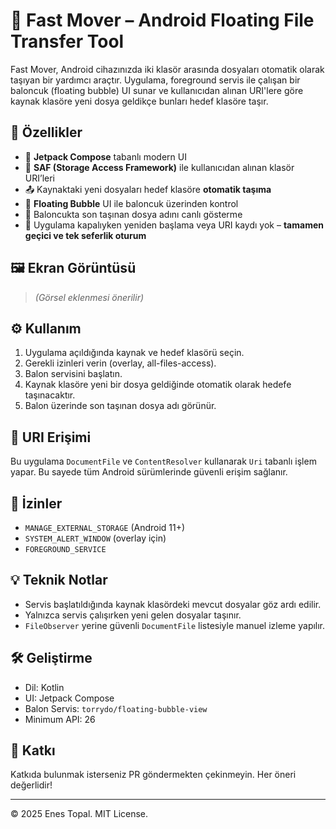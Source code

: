 # 📂 Fast Mover – Android Floating File Transfer Tool

Fast Mover, Android cihazınızda iki klasör arasında dosyaları otomatik olarak taşıyan bir yardımcı araçtır. Uygulama, foreground servis ile çalışan bir baloncuk (floating bubble) UI sunar ve kullanıcıdan alınan URI'lere göre kaynak klasöre yeni dosya geldikçe bunları hedef klasöre taşır.

## 🚀 Özellikler

- 📌 **Jetpack Compose** tabanlı modern UI
- 📂 **SAF (Storage Access Framework)** ile kullanıcıdan alınan klasör URI’leri
- 📤 Kaynaktaki yeni dosyaları hedef klasöre **otomatik taşıma**
- 🫧 **Floating Bubble** UI ile baloncuk üzerinden kontrol
- 🔔 Baloncukta son taşınan dosya adını canlı gösterme
- 🛑 Uygulama kapalıyken yeniden başlama veya URI kaydı yok – **tamamen geçici ve tek seferlik oturum**

## 🖼️ Ekran Görüntüsü

> *(Görsel eklenmesi önerilir)*

## ⚙️ Kullanım

1. Uygulama açıldığında kaynak ve hedef klasörü seçin.
2. Gerekli izinleri verin (overlay, all-files-access).
3. Balon servisini başlatın.
4. Kaynak klasöre yeni bir dosya geldiğinde otomatik olarak hedefe taşınacaktır.
5. Balon üzerinde son taşınan dosya adı görünür.

## 📁 URI Erişimi

Bu uygulama `DocumentFile` ve `ContentResolver` kullanarak `Uri` tabanlı işlem yapar. Bu sayede tüm Android sürümlerinde güvenli erişim sağlanır.

## 🔐 İzinler

- `MANAGE_EXTERNAL_STORAGE` (Android 11+)
- `SYSTEM_ALERT_WINDOW` (overlay için)
- `FOREGROUND_SERVICE`

## 💡 Teknik Notlar

- Servis başlatıldığında kaynak klasördeki mevcut dosyalar göz ardı edilir.
- Yalnızca servis çalışırken yeni gelen dosyalar taşınır.
- `FileObserver` yerine güvenli `DocumentFile` listesiyle manuel izleme yapılır.

## 🛠️ Geliştirme

- Dil: Kotlin
- UI: Jetpack Compose
- Balon Servis: `torrydo/floating-bubble-view`
- Minimum API: 26

## 🤝 Katkı

Katkıda bulunmak isterseniz PR göndermekten çekinmeyin. Her öneri değerlidir!

---

© 2025 Enes Topal. MIT License.
